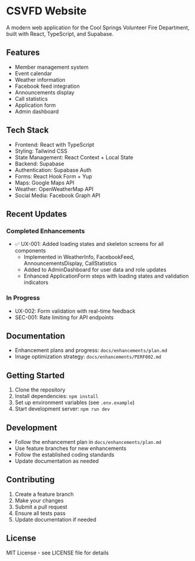 # CSVFD Website

A modern web application for the Cool Springs Volunteer Fire Department, built with React, TypeScript, and Supabase.

## Features

- Member management system
- Event calendar
- Weather information
- Facebook feed integration
- Announcements display
- Call statistics
- Application form
- Admin dashboard

## Tech Stack

- Frontend: React with TypeScript
- Styling: Tailwind CSS
- State Management: React Context + Local State
- Backend: Supabase
- Authentication: Supabase Auth
- Forms: React Hook Form + Yup
- Maps: Google Maps API
- Weather: OpenWeatherMap API
- Social Media: Facebook Graph API

## Recent Updates

### Completed Enhancements
- ✅ UX-001: Added loading states and skeleton screens for all components
  - Implemented in WeatherInfo, FacebookFeed, AnnouncementsDisplay, CallStatistics
  - Added to AdminDashboard for user data and role updates
  - Enhanced ApplicationForm steps with loading states and validation indicators

### In Progress
- UX-002: Form validation with real-time feedback
- SEC-001: Rate limiting for API endpoints

## Documentation
- Enhancement plans and progress: `docs/enhancements/plan.md`
- Image optimization strategy: `docs/enhancements/PERF002.md`

## Getting Started

1. Clone the repository
2. Install dependencies: `npm install`
3. Set up environment variables (see `.env.example`)
4. Start development server: `npm run dev`

## Development

- Follow the enhancement plan in `docs/enhancements/plan.md`
- Use feature branches for new enhancements
- Follow the established coding standards
- Update documentation as needed

## Contributing

1. Create a feature branch
2. Make your changes
3. Submit a pull request
4. Ensure all tests pass
5. Update documentation if needed

## License

MIT License - see LICENSE file for details